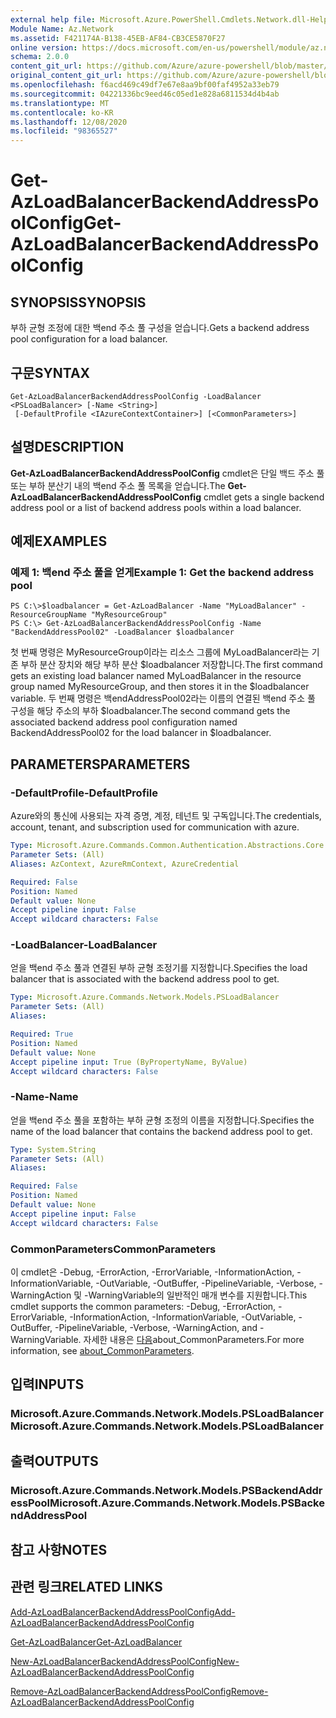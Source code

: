 ```yaml
---
external help file: Microsoft.Azure.PowerShell.Cmdlets.Network.dll-Help.xml
Module Name: Az.Network
ms.assetid: F421174A-B138-45EB-AF84-CB3CE5870F27
online version: https://docs.microsoft.com/en-us/powershell/module/az.network/get-azloadbalancerbackendaddresspoolconfig
schema: 2.0.0
content_git_url: https://github.com/Azure/azure-powershell/blob/master/src/Network/Network/help/Get-AzLoadBalancerBackendAddressPoolConfig.md
original_content_git_url: https://github.com/Azure/azure-powershell/blob/master/src/Network/Network/help/Get-AzLoadBalancerBackendAddressPoolConfig.md
ms.openlocfilehash: f6acd469c49df7e67e8aa9bf00faf4952a33eb79
ms.sourcegitcommit: 04221336bc9eed46c05ed1e828a6811534d4b4ab
ms.translationtype: MT
ms.contentlocale: ko-KR
ms.lasthandoff: 12/08/2020
ms.locfileid: "98365527"
---
```

# <span data-ttu-id="d2a76-101">Get-AzLoadBalancerBackendAddressPoolConfig</span><span class="sxs-lookup"><span data-stu-id="d2a76-101">Get-AzLoadBalancerBackendAddressPoolConfig</span></span>

## <span data-ttu-id="d2a76-102">SYNOPSIS</span><span class="sxs-lookup"><span data-stu-id="d2a76-102">SYNOPSIS</span></span>
<span data-ttu-id="d2a76-103">부하 균형 조정에 대한 백end 주소 풀 구성을 얻습니다.</span><span class="sxs-lookup"><span data-stu-id="d2a76-103">Gets a backend address pool configuration for a load balancer.</span></span>

## <span data-ttu-id="d2a76-104">구문</span><span class="sxs-lookup"><span data-stu-id="d2a76-104">SYNTAX</span></span>

```
Get-AzLoadBalancerBackendAddressPoolConfig -LoadBalancer <PSLoadBalancer> [-Name <String>]
 [-DefaultProfile <IAzureContextContainer>] [<CommonParameters>]
```

## <span data-ttu-id="d2a76-105">설명</span><span class="sxs-lookup"><span data-stu-id="d2a76-105">DESCRIPTION</span></span>
<span data-ttu-id="d2a76-106">**Get-AzLoadBalancerBackendAddressPoolConfig** cmdlet은 단일 백드 주소 풀 또는 부하 분산기 내의 백end 주소 풀 목록을 얻습니다.</span><span class="sxs-lookup"><span data-stu-id="d2a76-106">The **Get-AzLoadBalancerBackendAddressPoolConfig** cmdlet gets a single backend address pool or a list of backend address pools within a load balancer.</span></span>

## <span data-ttu-id="d2a76-107">예제</span><span class="sxs-lookup"><span data-stu-id="d2a76-107">EXAMPLES</span></span>

### <span data-ttu-id="d2a76-108">예제 1: 백end 주소 풀을 얻게</span><span class="sxs-lookup"><span data-stu-id="d2a76-108">Example 1: Get the backend address pool</span></span>
```
PS C:\>$loadbalancer = Get-AzLoadBalancer -Name "MyLoadBalancer" -ResourceGroupName "MyResourceGroup"
PS C:\> Get-AzLoadBalancerBackendAddressPoolConfig -Name "BackendAddressPool02" -LoadBalancer $loadbalancer
```

<span data-ttu-id="d2a76-109">첫 번째 명령은 MyResourceGroup이라는 리소스 그룹에 MyLoadBalancer라는 기존 부하 분산 장치와 해당 부하 분산 $loadbalancer 저장합니다.</span><span class="sxs-lookup"><span data-stu-id="d2a76-109">The first command gets an existing load balancer named MyLoadBalancer in the resource group named MyResourceGroup, and then stores it in the $loadbalancer variable.</span></span>
<span data-ttu-id="d2a76-110">두 번째 명령은 백endAddressPool02라는 이름의 연결된 백end 주소 풀 구성을 해당 주소의 부하 $loadbalancer.</span><span class="sxs-lookup"><span data-stu-id="d2a76-110">The second command gets the associated backend address pool configuration named BackendAddressPool02 for the load balancer in $loadbalancer.</span></span>

## <span data-ttu-id="d2a76-111">PARAMETERS</span><span class="sxs-lookup"><span data-stu-id="d2a76-111">PARAMETERS</span></span>

### <span data-ttu-id="d2a76-112">-DefaultProfile</span><span class="sxs-lookup"><span data-stu-id="d2a76-112">-DefaultProfile</span></span>
<span data-ttu-id="d2a76-113">Azure와의 통신에 사용되는 자격 증명, 계정, 테넌트 및 구독입니다.</span><span class="sxs-lookup"><span data-stu-id="d2a76-113">The credentials, account, tenant, and subscription used for communication with azure.</span></span>

```yaml
Type: Microsoft.Azure.Commands.Common.Authentication.Abstractions.Core.IAzureContextContainer
Parameter Sets: (All)
Aliases: AzContext, AzureRmContext, AzureCredential

Required: False
Position: Named
Default value: None
Accept pipeline input: False
Accept wildcard characters: False
```

### <span data-ttu-id="d2a76-114">-LoadBalancer</span><span class="sxs-lookup"><span data-stu-id="d2a76-114">-LoadBalancer</span></span>
<span data-ttu-id="d2a76-115">얻을 백end 주소 풀과 연결된 부하 균형 조정기를 지정합니다.</span><span class="sxs-lookup"><span data-stu-id="d2a76-115">Specifies the load balancer that is associated with the backend address pool to get.</span></span>

```yaml
Type: Microsoft.Azure.Commands.Network.Models.PSLoadBalancer
Parameter Sets: (All)
Aliases:

Required: True
Position: Named
Default value: None
Accept pipeline input: True (ByPropertyName, ByValue)
Accept wildcard characters: False
```

### <span data-ttu-id="d2a76-116">-Name</span><span class="sxs-lookup"><span data-stu-id="d2a76-116">-Name</span></span>
<span data-ttu-id="d2a76-117">얻을 백end 주소 풀을 포함하는 부하 균형 조정의 이름을 지정합니다.</span><span class="sxs-lookup"><span data-stu-id="d2a76-117">Specifies the name of the load balancer that contains the backend address pool to get.</span></span>

```yaml
Type: System.String
Parameter Sets: (All)
Aliases:

Required: False
Position: Named
Default value: None
Accept pipeline input: False
Accept wildcard characters: False
```

### <span data-ttu-id="d2a76-118">CommonParameters</span><span class="sxs-lookup"><span data-stu-id="d2a76-118">CommonParameters</span></span>
<span data-ttu-id="d2a76-119">이 cmdlet은 -Debug, -ErrorAction, -ErrorVariable, -InformationAction, -InformationVariable, -OutVariable, -OutBuffer, -PipelineVariable, -Verbose, -WarningAction 및 -WarningVariable의 일반적인 매개 변수를 지원합니다.</span><span class="sxs-lookup"><span data-stu-id="d2a76-119">This cmdlet supports the common parameters: -Debug, -ErrorAction, -ErrorVariable, -InformationAction, -InformationVariable, -OutVariable, -OutBuffer, -PipelineVariable, -Verbose, -WarningAction, and -WarningVariable.</span></span> <span data-ttu-id="d2a76-120">자세한 내용은 [다음](http://go.microsoft.com/fwlink/?LinkID=113216)about_CommonParameters.</span><span class="sxs-lookup"><span data-stu-id="d2a76-120">For more information, see [about_CommonParameters](http://go.microsoft.com/fwlink/?LinkID=113216).</span></span>

## <span data-ttu-id="d2a76-121">입력</span><span class="sxs-lookup"><span data-stu-id="d2a76-121">INPUTS</span></span>

### <span data-ttu-id="d2a76-122">Microsoft.Azure.Commands.Network.Models.PSLoadBalancer</span><span class="sxs-lookup"><span data-stu-id="d2a76-122">Microsoft.Azure.Commands.Network.Models.PSLoadBalancer</span></span>

## <span data-ttu-id="d2a76-123">출력</span><span class="sxs-lookup"><span data-stu-id="d2a76-123">OUTPUTS</span></span>

### <span data-ttu-id="d2a76-124">Microsoft.Azure.Commands.Network.Models.PSBackendAddressPool</span><span class="sxs-lookup"><span data-stu-id="d2a76-124">Microsoft.Azure.Commands.Network.Models.PSBackendAddressPool</span></span>

## <span data-ttu-id="d2a76-125">참고 사항</span><span class="sxs-lookup"><span data-stu-id="d2a76-125">NOTES</span></span>

## <span data-ttu-id="d2a76-126">관련 링크</span><span class="sxs-lookup"><span data-stu-id="d2a76-126">RELATED LINKS</span></span>

[<span data-ttu-id="d2a76-127">Add-AzLoadBalancerBackendAddressPoolConfig</span><span class="sxs-lookup"><span data-stu-id="d2a76-127">Add-AzLoadBalancerBackendAddressPoolConfig</span></span>](./Add-AzLoadBalancerBackendAddressPoolConfig.md)

[<span data-ttu-id="d2a76-128">Get-AzLoadBalancer</span><span class="sxs-lookup"><span data-stu-id="d2a76-128">Get-AzLoadBalancer</span></span>](./Get-AzLoadBalancer.md)

[<span data-ttu-id="d2a76-129">New-AzLoadBalancerBackendAddressPoolConfig</span><span class="sxs-lookup"><span data-stu-id="d2a76-129">New-AzLoadBalancerBackendAddressPoolConfig</span></span>](./New-AzLoadBalancerBackendAddressPoolConfig.md)

[<span data-ttu-id="d2a76-130">Remove-AzLoadBalancerBackendAddressPoolConfig</span><span class="sxs-lookup"><span data-stu-id="d2a76-130">Remove-AzLoadBalancerBackendAddressPoolConfig</span></span>](./Remove-AzLoadBalancerBackendAddressPoolConfig.md)


